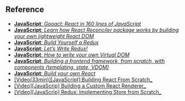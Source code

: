 ## Reference
- [**JavaScript**: _Gooact: React in 160 lines of JavaScript_](https://medium.com/@sweetpalma/gooact-react-in-160-lines-of-javascript-44e0742ad60f)
- [**JavaScript**: _Learn how React Reconciler package works by building your own lightweight React DOM_](https://hackernoon.com/learn-you-some-custom-react-renderers-aed7164a4199)
- [**JavaScript**: _Build Yourself a Redux_](https://zapier.com/engineering/how-to-build-redux/)
- [**JavaScript**: _Let’s Write Redux!_](https://www.jamasoftware.com/blog/lets-write-redux/)
- [**JavaScript**: _How to write your own Virtual DOM_](https://medium.com/@deathmood/how-to-write-your-own-virtual-dom-ee74acc13060)
- [**JavaScript**: _Building a frontend framework, from scratch, with components (templating, state, VDOM)_](https://mfrachet.github.io/create-frontend-framework/)
- [**JavaScript**: _Build your own React_](https://pomb.us/build-your-own-react/)
- [\[Video(33min)\]\[JavaScript\]:Building React From Scratch_](https://www.youtube.com/watch?v=_MAD4Oly9yg) 
- [\[Video\]\[JavaScrip\] Building a Custom React Renderer_](https://youtu.be/CGpMlWVcHok) 
- [\[Video\]\[JavaScrip\] Redux: Implementing Store from Scratch_](https://egghead.io/lessons/react-redux-implementing-store-from-scratch) 



